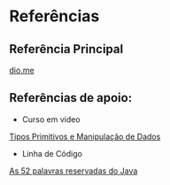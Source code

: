 # Referências

## Referência Principal

[dio.me](https://dio.me/)

## Referências de apoio:
- Curso em video

[Tipos Primitivos e Manipulação de Dados](https://www.youtube.com/watch?v=JEAQeT7YGs4)

- Linha de Código

[As 52 palavras reservadas do Java](http://www.linhadecodigo.com.br/artigo/83/as-52-palavras-reservadas-do-java.aspx)
